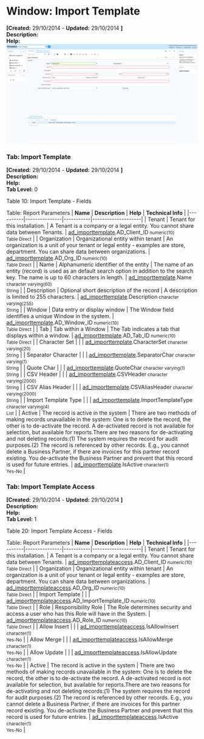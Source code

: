# Window: Import Template

**[Created:** 29/10/2014 - **Updated:** 29/10/2014 **]**  
**Description:**   
**Help:**   
![](/img/docs/manual/ImportTemplate-Window_iDempiere_v12.0.0.png)

### Tab: Import Template

**[Created:** 29/10/2014 - **Updated:** 29/10/2014 **]**   
**Description:**   
**Help:**   
**Tab Level:** 0

Table 10: Import Template - Fields 

Table: Report Parameters
| **Name** | **Description** | **Help** | **Technical Info** |
|----------|---------------|-----------|--------------------|
| Tenant | Tenant for this installation. | A Tenant is a company or a legal entity. You cannot share data between Tenants. | [ad_importtemplate](https://idempiere-schemaspy.muriloht.com/adempiere/tables/ad_importtemplate.html).AD_Client_ID<small> numeric(10) <br/> Table Direct</small> | 
| Organization | Organizational entity within tenant | An organization is a unit of your tenant or legal entity - examples are store, department. You can share data between organizations. | [ad_importtemplate](https://idempiere-schemaspy.muriloht.com/adempiere/tables/ad_importtemplate.html).AD_Org_ID<small> numeric(10) <br/> Table Direct</small> | 
| Name | Alphanumeric identifier of the entity | The name of an entity (record) is used as an default search option in addition to the search key. The name is up to 60 characters in length. | [ad_importtemplate](https://idempiere-schemaspy.muriloht.com/adempiere/tables/ad_importtemplate.html).Name<small> character varying(60) <br/> String</small> | 
| Description | Optional short description of the record | A description is limited to 255 characters. | [ad_importtemplate](https://idempiere-schemaspy.muriloht.com/adempiere/tables/ad_importtemplate.html).Description<small> character varying(255) <br/> String</small> | 
| Window | Data entry or display window | The Window field identifies a unique Window in the system. | [ad_importtemplate](https://idempiere-schemaspy.muriloht.com/adempiere/tables/ad_importtemplate.html).AD_Window_ID<small> numeric(10) <br/> Table Direct</small> | 
| Tab | Tab within a Window | The Tab indicates a tab that displays within a window. | [ad_importtemplate](https://idempiere-schemaspy.muriloht.com/adempiere/tables/ad_importtemplate.html).AD_Tab_ID<small> numeric(10) <br/> Table Direct</small> | 
| Character Set |  |  | [ad_importtemplate](https://idempiere-schemaspy.muriloht.com/adempiere/tables/ad_importtemplate.html).CharacterSet<small> character varying(20) <br/> String</small> | 
| Separator Character |  |  | [ad_importtemplate](https://idempiere-schemaspy.muriloht.com/adempiere/tables/ad_importtemplate.html).SeparatorChar<small> character varying(1) <br/> String</small> | 
| Quote Char |  |  | [ad_importtemplate](https://idempiere-schemaspy.muriloht.com/adempiere/tables/ad_importtemplate.html).QuoteChar<small> character varying(1) <br/> String</small> | 
| CSV Header |  |  | [ad_importtemplate](https://idempiere-schemaspy.muriloht.com/adempiere/tables/ad_importtemplate.html).CSVHeader<small> character varying(2000) <br/> String</small> | 
| CSV Alias Header |  |  | [ad_importtemplate](https://idempiere-schemaspy.muriloht.com/adempiere/tables/ad_importtemplate.html).CSVAliasHeader<small> character varying(2000) <br/> String</small> | 
| Import Template Type |  |  | [ad_importtemplate](https://idempiere-schemaspy.muriloht.com/adempiere/tables/ad_importtemplate.html).ImportTemplateType<small> character varying(4) <br/> List</small> | 
| Active | The record is active in the system | There are two methods of making records unavailable in the system: One is to delete the record, the other is to de-activate the record. A de-activated record is not available for selection, but available for reports.There are two reasons for de-activating and not deleting records:(1) The system requires the record for audit purposes.(2) The record is referenced by other records. E.g., you cannot delete a Business Partner, if there are invoices for this partner record existing. You de-activate the Business Partner and prevent that this record is used for future entries. | [ad_importtemplate](https://idempiere-schemaspy.muriloht.com/adempiere/tables/ad_importtemplate.html).IsActive<small> character(1) <br/> Yes-No</small> | 


### Tab: Import Template Access

**[Created:** 29/10/2014 - **Updated:** 29/10/2014 **]**   
**Description:**   
**Help:**   
**Tab Level:** 1

Table 20: Import Template Access - Fields 

Table: Report Parameters
| **Name** | **Description** | **Help** | **Technical Info** |
|----------|---------------|-----------|--------------------|
| Tenant | Tenant for this installation. | A Tenant is a company or a legal entity. You cannot share data between Tenants. | [ad_importtemplateaccess](https://idempiere-schemaspy.muriloht.com/adempiere/tables/ad_importtemplateaccess.html).AD_Client_ID<small> numeric(10) <br/> Table Direct</small> | 
| Organization | Organizational entity within tenant | An organization is a unit of your tenant or legal entity - examples are store, department. You can share data between organizations. | [ad_importtemplateaccess](https://idempiere-schemaspy.muriloht.com/adempiere/tables/ad_importtemplateaccess.html).AD_Org_ID<small> numeric(10) <br/> Table Direct</small> | 
| Import Template |  |  | [ad_importtemplateaccess](https://idempiere-schemaspy.muriloht.com/adempiere/tables/ad_importtemplateaccess.html).AD_ImportTemplate_ID<small> numeric(10) <br/> Table Direct</small> | 
| Role | Responsibility Role | The Role determines security and access a user who has this Role will have in the System. | [ad_importtemplateaccess](https://idempiere-schemaspy.muriloht.com/adempiere/tables/ad_importtemplateaccess.html).AD_Role_ID<small> numeric(10) <br/> Table Direct</small> | 
| Allow Insert |  |  | [ad_importtemplateaccess](https://idempiere-schemaspy.muriloht.com/adempiere/tables/ad_importtemplateaccess.html).IsAllowInsert<small> character(1) <br/> Yes-No</small> | 
| Allow Merge |  |  | [ad_importtemplateaccess](https://idempiere-schemaspy.muriloht.com/adempiere/tables/ad_importtemplateaccess.html).IsAllowMerge<small> character(1) <br/> Yes-No</small> | 
| Allow Update |  |  | [ad_importtemplateaccess](https://idempiere-schemaspy.muriloht.com/adempiere/tables/ad_importtemplateaccess.html).IsAllowUpdate<small> character(1) <br/> Yes-No</small> | 
| Active | The record is active in the system | There are two methods of making records unavailable in the system: One is to delete the record, the other is to de-activate the record. A de-activated record is not available for selection, but available for reports.There are two reasons for de-activating and not deleting records:(1) The system requires the record for audit purposes.(2) The record is referenced by other records. E.g., you cannot delete a Business Partner, if there are invoices for this partner record existing. You de-activate the Business Partner and prevent that this record is used for future entries. | [ad_importtemplateaccess](https://idempiere-schemaspy.muriloht.com/adempiere/tables/ad_importtemplateaccess.html).IsActive<small> character(1) <br/> Yes-No</small> | 


